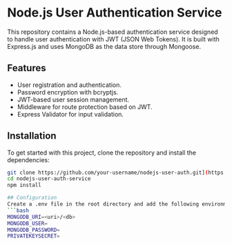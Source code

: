 # Node.js User Authentication Service

This repository contains a Node.js-based authentication service designed to handle user authentication with JWT (JSON Web Tokens). It is built with Express.js and uses MongoDB as the data store through Mongoose.

## Features

- User registration and authentication.
- Password encryption with bcryptjs.
- JWT-based user session management.
- Middleware for route protection based on JWT.
- Express Validator for input validation.

## Installation

To get started with this project, clone the repository and install the dependencies:

```bash
git clone https://github.com/your-username/nodejs-user-auth.git](https://github.com/wguedex/nodejs-user-auth-service.git)https://github.com/wguedex/nodejs-user-auth-service.git
cd nodejs-user-auth-service
npm install

## Configuration
Create a .env file in the root directory and add the following environment-specific variables:
```bash
MONGODB_URI=<uri>/<db>
MONGODB_USER= 
MONGODB_PASSWORD= 
PRIVATEKEYSECRET= 
